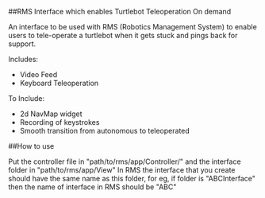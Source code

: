 ##RMS Interface which enables Turtlebot Teleoperation On demand

An interface to be used with RMS (Robotics Management System) to enable users to tele-operate a turtlebot when it gets stuck and pings back for support.

Includes:
* Video Feed
* Keyboard Teleoperation

To Include:
* 2d NavMap widget
* Recording of keystrokes
* Smooth transition from autonomous to teleoperated

##How to use

Put the controller file in "path/to/rms/app/Controller/" and the interface folder in "path/to/rms/app/View"
In RMS the interface that you create should have the same name as this folder, for eg, if folder is "ABCInterface" then the name of interface in RMS should be "ABC"
